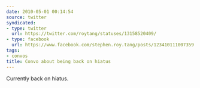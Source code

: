```yaml
---
date: 2010-05-01 00:14:54
source: twitter
syndicated:
- type: twitter
  url: https://twitter.com/roytang/statuses/13158520409/
- type: facebook
  url: https://www.facebook.com/stephen.roy.tang/posts/123410111007359
tags:
- convos
title: Convo about being back on hiatus
---
```


Currently back on hiatus.